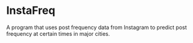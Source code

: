 # InstaFreq
A program that uses post frequency data from Instagram to predict post frequency at certain times in major cities.

